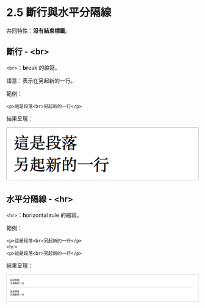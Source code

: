 # 2.5 斷行與水平分隔線

共同特性：**沒有結束標籤**。

## 斷行 - &lt;br&gt;

`<br>`：**br**eak 的縮寫。

語意：表示在另起新的一行。

範例：

```markup
<p>這是段落<br>另起新的一行</p>
```

結果呈現：

![](../.gitbook/assets/duan-hang.png)

## 水平分隔線 - &lt;hr&gt;

`<hr>`：**h**orizontal **r**ule 的縮寫。

範例：

```markup
<p>這是段落<br>另起新的一行</p>
<hr>
<p>這是段落<br>另起新的一行</p>
```

結果呈現：

![](../.gitbook/assets/shui-ping-fen-ge-xian.png)

